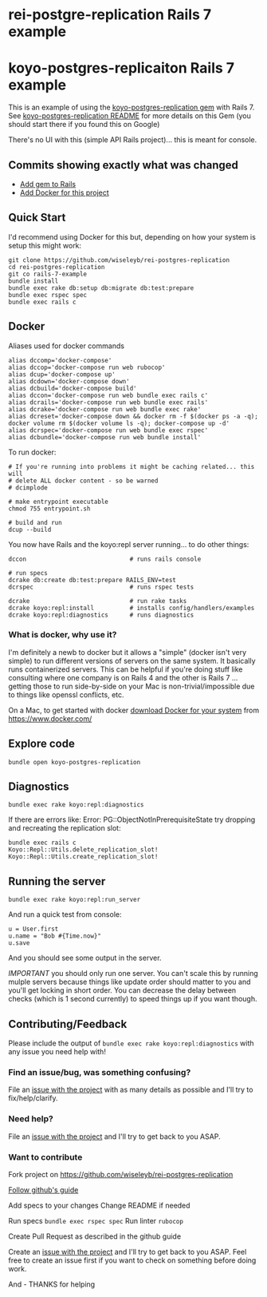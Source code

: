 # rei-postgre-replication Rails 7 example

# koyo-postgres-replicaiton Rails 7 example

This is an example of using the [koyo-postgres-replication
gem](https://github.com/wiseleyb/koyo-postgres-replication) with Rails 7. See
[koyo-postgres-replication
README](https://github.com/wiseleyb/koyo-postgres-replication) for more details
on this Gem (you should start there if you found this on Google)

There's no UI with this (simple API Rails project)... this is meant for
console.

## Commits showing exactly what was changed 

* [Add gem to Rails](https://github.com/wiseleyb/rei-postgres-replication/commit/eb197d4b7e2304b36a746ea3bdf54ae96ba46c27)
* [Add Docker for this project](https://github.com/wiseleyb/rei-postgres-replication/commit/3bdbb1f5522fb787fad9214b5a4d3becc78afcb6)

## Quick Start

I'd recommend using Docker for this but, depending on how your system is setup
this might work:

```
git clone https://github.com/wiseleyb/rei-postgres-replication
cd rei-postgres-replication
git co rails-7-example
bundle install
bundle exec rake db:setup db:migrate db:test:prepare
bundle exec rspec spec
bundle exec rails c
```

## Docker

Aliases used for docker commands

```
alias dccomp='docker-compose'
alias dccop='docker-compose run web rubocop'
alias dcup='docker-compose up'
alias dcdown='docker-compose down'
alias dcbuild='docker-compose build'
alias dccon='docker-compose run web bundle exec rails c'
alias dcrails='docker-compose run web bundle exec rails'
alias dcrake='docker-compose run web bundle exec rake'
alias dcreset='docker-compose down && docker rm -f $(docker ps -a -q); docker volume rm $(docker volume ls -q); docker-compose up -d'
alias dcrspec='docker-compose run web bundle exec rspec'
alias dcbundle='docker-compose run web bundle install'
```

To run docker:

```
# If you're running into problems it might be caching related... this will 
# delete ALL docker content - so be warned
# dcimplode

# make entrypoint executable
chmod 755 entrypoint.sh

# build and run
dcup --build
```

You now have Rails and the koyo:repl server running... to do other things:

```
dccon                             # runs rails console

# run specs
dcrake db:create db:test:prepare RAILS_ENV=test
dcrspec                           # runs rspec tests

dcrake                            # run rake tasks
dcrake koyo:repl:install          # installs config/handlers/examples
dcrake koyo:repl:diagnostics      # runs diagnostics
```

### What is docker, why use it?

I'm definitely a newb to docker but it allows a "simple" (docker isn't very
simple) to run different versions of servers on the same system. It basically
runs containerized servers. This can be helpful if you're doing stuff like
consulting where one company is on Rails 4 and the other is Rails 7 ... getting
those to run side-by-side on your Mac is non-trivial/impossible due to things
like openssl conflicts, etc. 

On a Mac, to get started with docker [download Docker for your
system](https://www.docker.com) from https://www.docker.com/

## Explore code

```
bundle open koyo-postgres-replication
```

## Diagnostics

```
bundle exec rake koyo:repl:diagnostics
```

If there are errors like: Error: PG::ObjectNotInPrerequisiteState try dropping
and recreating the replication slot:

```
bundle exec rails c
Koyo::Repl::Utils.delete_replication_slot!
Koyo::Repl::Utils.create_replication_slot!
```

## Running the server

```
bundle exec rake koyo:repl:run_server
```

And run a quick test from console:

```
u = User.first
u.name = "Bob #{Time.now}"
u.save
```

And you should see some output in the server.

*IMPORTANT* you should only run one server. You can't scale this by running
mulple servers because things like update order should matter to you and you'll
get locking in short order. You can decrease the delay between checks (which is
1 second currently) to speed things up if you want though.

## Contributing/Feedback

Please include the output of `bundle exec rake koyo:repl:diagnostics` with any
issue you need help with!

### Find an issue/bug, was something confusing?

File an [issue with the
project](https://github.com/wiseleyb/rei-postgres-replication/issues) 
with as many details as possible and I'll try to fix/help/clarify.

### Need help?

File an [issue with the
project](https://github.com/wiseleyb/rei-postgres-replication/issues) and I'll
try to get back to you ASAP.

### Want to contribute

Fork project on https://github.com/wiseleyb/rei-postgres-replication

[Follow github's guide](https://docs.github.com/en/get-started/quickstart/contributing-to-projects)

Add specs to your changes
Change README if needed

Run specs `bundle exec rspec spec`
Run linter `rubocop`

Create Pull Request as described in the github guide

Create an [issue with the
project](https://github.com/wiseleyb/rei-postgres-replication/issues)  and I'll
try to get back to you ASAP. Feel free to create an issue first if you want to 
check on something before doing work.

And - THANKS for helping

